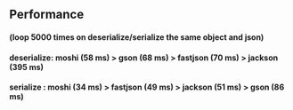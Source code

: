 ## Performance 
#### (loop 5000 times on deserialize/serialize the same object and json)
#### deserialize: moshi (58 ms) > gson (68 ms) > fastjson (70 ms) > jackson (395 ms)
#### serialize  : moshi (34 ms) > fastjson (49 ms) > jackson (51 ms) > gson (86 ms)
